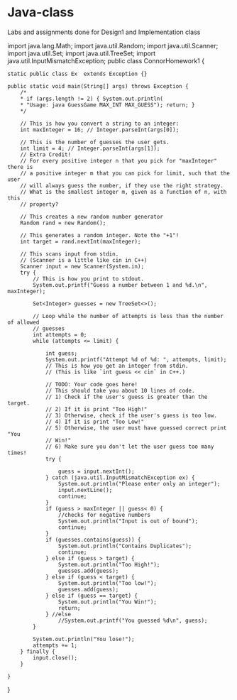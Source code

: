 # Java-class
Labs and assignments done for Design1 and Implementation class

import java.lang.Math;
import java.util.Random;
import java.util.Scanner;
import java.util.Set;
import java.util.TreeSet;
import java.util.InputMismatchException;
public class ConnorHomework1 {

	static public class Ex  extends Exception {}

	public static void main(String[] args) throws Exception {
		/*
		* if (args.length != 2) { System.out.println(
		* "Usage: java GuessGame MAX_INT MAX_GUESS"); return; }
		*/

		// This is how you convert a string to an integer:
		int maxInteger = 16; // Integer.parseInt(args[0]);

		// This is the number of guesses the user gets.
		int limit = 4; // Integer.parseInt(args[1]);
		// Extra Credit!
		// For every positive integer n that you pick for "maxInteger" there is
		// a positive integer m that you can pick for limit, such that the user
		// will always guess the number, if they use the right strategy.
		// What is the smallest integer m, given as a function of n, with this
		// property?

		// This creates a new random number generator
		Random rand = new Random();

		// This generates a random integer. Note the "+1"!
		int target = rand.nextInt(maxInteger);

		// This scans input from stdin.
		// (Scanner is a little like cin in C++)
		Scanner input = new Scanner(System.in);
		try {
			// This is how you print to stdout.
			System.out.printf("Guess a number between 1 and %d.\n", maxInteger);

			Set<Integer> guesses = new TreeSet<>();

			// Loop while the number of attempts is less than the number of allowed
			// guesses
			int attempts = 0;
			while (attempts <= limit) {

				int guess;
				System.out.printf("Attempt %d of %d: ", attempts, limit);
				// This is how you get an integer from stdin.
				// (This is like `int guess << cin` in C++.)

				// TODO: Your code goes here!
				// This should take you about 10 lines of code.
				// 1) Check if the user's guess is greater than the target.
				// 2) If it is print "Too High!"
				// 3) Otherwise, check if the user's guess is too low.
				// 4) If it is print "Too Low!"
				// 5) Otherwise, the user must have guessed correct print "You
				// Win!"
				// 6) Make sure you don't let the user guess too many times!
				try {

					guess = input.nextInt();
				} catch (java.util.InputMismatchException ex) {
					System.out.println("Please enter only an integer");
					input.nextLine();
					continue;
				}
				if (guess > maxInteger || guess< 0) { 
					//checks for negative numbers
					System.out.println("Input is out of bound");
					continue;
				}
				if (guesses.contains(guess)) {
					System.out.println("Contains Duplicates");
					continue;
				} else if (guess > target) {
					System.out.println("Too High!");
					guesses.add(guess);
				} else if (guess < target) {
					System.out.println("Too low!");
					guesses.add(guess);
				} else if (guess == target) {
					System.out.println("You Win!");
					return;
				} //else
					//System.out.printf("You guessed %d\n", guess);
			}
			
			System.out.println("You lose!");
			attempts += 1;
		} finally {
			input.close();
		}
		
	}
}
